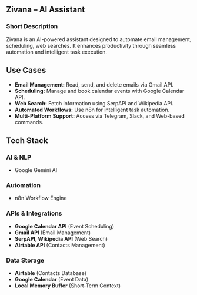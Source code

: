 ## Zivana – AI Assistant

### Short Description
Zivana is an AI-powered assistant designed to automate email management, scheduling, web searches. It enhances productivity through seamless automation and intelligent task execution.

## Use Cases

- **Email Management:** Read, send, and delete emails via Gmail API.
- **Scheduling:** Manage and book calendar events with Google Calendar API.
- **Web Search:** Fetch information using SerpAPI and Wikipedia API.
- **Automated Workflows:** Use n8n for intelligent task automation.
- **Multi-Platform Support:** Access via Telegram, Slack, and Web-based commands.

## Tech Stack

### AI & NLP
- Google Gemini AI

### Automation
- n8n Workflow Engine

### APIs & Integrations
- **Google Calendar API** (Event Scheduling)
- **Gmail API** (Email Management)
- **SerpAPI, Wikipedia API** (Web Search)
- **Airtable API** (Contacts Management)

### Data Storage
- **Airtable** (Contacts Database)
- **Google Calendar** (Event Data)
- **Local Memory Buffer** (Short-Term Context)
